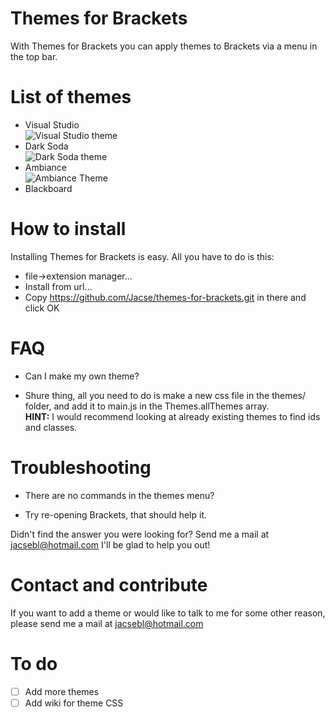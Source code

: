 Themes for Brackets
==================
With Themes for Brackets you can apply themes to Brackets via a menu in the top bar.

List of themes
==================
* Visual Studio <br />![Visual Studio theme](https://raw.github.com/Jacse/themes-for-brackets/master/images/visual-studio.png)
* Dark Soda <br />![Dark Soda theme](https://raw.github.com/Jacse/themes-for-brackets/master/images/dark-soda.png)
* Ambiance <br />![Ambiance Theme](https://raw.github.com/Jacse/themes-for-brackets/master/images/ambiance.png)
* Blackboard

How to install
==================
Installing Themes for Brackets is easy. All you have to do is this: 
* file->extension manager...
* Install from url...
* Copy https://github.com/Jacse/themes-for-brackets.git in there and click OK

FAQ
==================
* Can I make my own theme?
 - Shure thing, all you need to do is make a new css file in the themes/ folder, and add it to main.js in the Themes.allThemes array.<br/><b>HINT:</b> I would recommend looking at already existing themes to find ids and classes.

Troubleshooting
==================
* There are no commands in the themes menu?
 - Try re-opening Brackets, that should help it.

Didn't find the answer you were looking for? Send me a mail at jacsebl@hotmail.com I'll be glad to help you out!


Contact and contribute
==================
If you want to add a theme or would like to talk to me for some other reason, please send me a mail at jacsebl@hotmail.com


To do
=================
- [ ] Add more themes
- [ ] Add wiki for theme CSS
